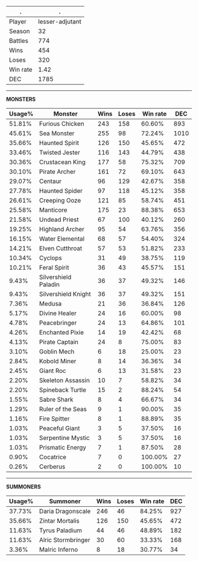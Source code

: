.|.
|-|-
Player|lesser-adjutant
Season|32
Battles|774
Wins|454
Loses|320
Win rate|1.42
DEC|1785

---
**MONSTERS**

Usage%|Monster|Wins|Loses|Win rate|DEC|
-|-|-|-|-|-|
51.81%|Furious Chicken|243|158|60.60%|893|
45.61%|Sea Monster|255|98|72.24%|1010|
35.66%|Haunted Spirit|126|150|45.65%|472|
33.46%|Twisted Jester|116|143|44.79%|438|
30.36%|Crustacean King|177|58|75.32%|709|
30.10%|Pirate Archer|161|72|69.10%|643|
29.07%|Centaur|96|129|42.67%|358|
27.78%|Haunted Spider|97|118|45.12%|358|
26.61%|Creeping Ooze|121|85|58.74%|451|
25.58%|Manticore|175|23|88.38%|653|
21.58%|Undead Priest|67|100|40.12%|260|
19.25%|Highland Archer|95|54|63.76%|356|
16.15%|Water Elemental|68|57|54.40%|324|
14.21%|Elven Cutthroat|57|53|51.82%|233|
10.34%|Cyclops|31|49|38.75%|119|
10.21%|Feral Spirit|36|43|45.57%|151|
9.43%|Silvershield Paladin|36|37|49.32%|146|
9.43%|Silvershield Knight|36|37|49.32%|151|
7.36%|Medusa|21|36|36.84%|126|
5.17%|Divine Healer|24|16|60.00%|98|
4.78%|Peacebringer|24|13|64.86%|101|
4.26%|Enchanted Pixie|14|19|42.42%|68|
4.13%|Pirate Captain|24|8|75.00%|83|
3.10%|Goblin Mech|6|18|25.00%|23|
2.84%|Kobold Miner|8|14|36.36%|34|
2.45%|Giant Roc|6|13|31.58%|23|
2.20%|Skeleton Assassin|10|7|58.82%|34|
2.20%|Spineback Turtle|15|2|88.24%|54|
1.55%|Sabre Shark|8|4|66.67%|34|
1.29%|Ruler of the Seas|9|1|90.00%|35|
1.16%|Fire Spitter|8|1|88.89%|35|
1.03%|Peaceful Giant|3|5|37.50%|16|
1.03%|Serpentine Mystic|3|5|37.50%|16|
1.03%|Prismatic Energy|7|1|87.50%|28|
0.90%|Cocatrice|7|0|100.00%|27|
0.26%|Cerberus|2|0|100.00%|10|

---
**SUMMONERS**

Usage%|Summoner|Wins|Loses|Win rate|DEC|
-|-|-|-|-|-|
37.73%|Daria Dragonscale|246|46|84.25%|927|
35.66%|Zintar Mortalis|126|150|45.65%|472|
11.63%|Tyrus Paladium|44|46|48.89%|182|
11.63%|Alric Stormbringer|30|60|33.33%|168|
3.36%|Malric Inferno|8|18|30.77%|34|
